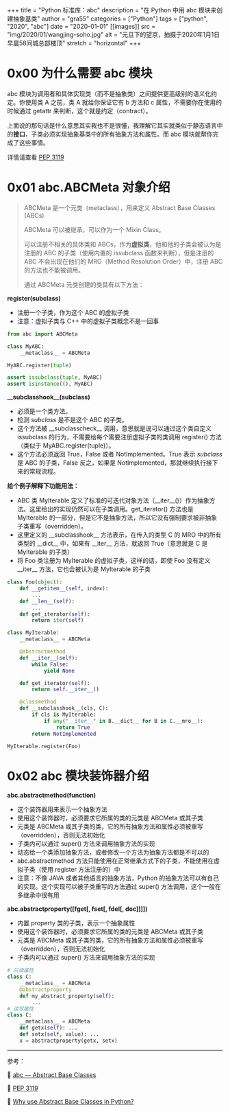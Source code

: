 +++
title = "Python 标准库：abc"
description = "在 Python 中用 abc 模块来创建抽象基类"
author = "gra55"
categories = ["Python"]
tags = ["python", "2020", "abc"]
date = "2020-01-01"
[[images]]
  src = "img/2020/01/wangjing-soho.jpg"
  alt = "元旦下的望京，拍摄于2020年1月1日早晨58同城总部楼顶"
  stretch = "horizontal"
+++

# 0x00 为什么需要 abc 模块

abc 模块为调用者和具体实现类（而不是抽象类）之间提供更高级别的语义化约定。你使用类 A 之前，类 A 就给你保证它有 b 方法和 c 属性，不需要你在使用的时候通过 getattr 来判断，这个就是约定（contract）。

上面说的那句话是什么意思其实我也不是很懂，我理解它其实就类似于静态语言中的**接口**，子类必须实现抽象基类中的所有抽象方法和属性。而 abc 模块就帮你完成了这些事情。

详情请查看 [PEP 3119](https://www.python.org/dev/peps/pep-3119/#abcs-vs-alternatives)

# 0x01 abc.ABCMeta 对象介绍

> ABCMeta 是一个元类（metaclass），用来定义 Abstract Base Classes (ABCs)
> 
> ABCMeta 可以被继承，可以作为一个 Mixin Class。
> 
> 可以注册不相关的具体类和 ABCs，作为**虚拟类**，他和他的子类会被认为是注册的 ABC 的子类（使用内置的 issubclass 函数来判断），但是注册的 ABC 不会出现在他们的 MRO（Method Resolution Order）中，注册 ABC 的方法也不能被调用。
> 
> 通过 ABCMeta 元类创建的类具有以下方法：

**register(subclass)**

+ 注册一个子类，作为这个 ABC 的虚拟子类
+ 注意：虚拟子类与 C++ 中的虚拟子类概念不是一回事

```python
from abc import ABCMeta

class MyABC:
    __metaclass__ = ABCMeta

MyABC.register(tuple)

assert issubclass(tuple, MyABC)
assert isinstance((), MyABC)
```

**\_\_subclasshook\_\_(subclass)**

+ 必须是一个类方法。
+ 检测 _subclass_ 是不是这个 ABC 的子类。
+ 这个方法被 \_\_subclasscheck\_\_ 调用，意思就是说可以通过这个类自定义 issubclass 的行为，不需要给每个需要注册虚拟子类的类调用 register() 方法（类似于 MyABC.register(tuple)）。
+ 这个方法必须返回 True，False 或者 NotImplemented。True 表示 _subclass_ 是 ABC 的子类，False 反之，如果是 NotImplemented，那就继续执行接下来的常规流程。

**给个例子解释下功能用法：**

+ ABC 类 MyIterable 定义了标准的可迭代对象方法（\_\_iter\_\_()）作为抽象方法。这里给出的实现仍然可以在子类调用。get_iterator() 方法也是 MyIterable 的一部分，但是它不是抽象方法，所以它没有强制要求被非抽象子类重写（overridden）。
+ 这里定义的 \_\_subclasshook\_\_ 方法表示，在传入的类型 C 的 MRO 中的所有类型的 \_\_dict\_\_ 中，如果有 \_\_iter\_\_ 方法，就返回 True（意思就是 C 是 MyIterable 的子类）
+ 将 Foo 类注册为 MyIterable 的虚拟子类，这样的话，即使 Foo 没有定义 \_\_iter\_\_ 方法，它也会被认为是 MyIterable 的子类

```python
class Foo(object):
    def __getitem__(self, index):
        ...
    def __len__(self):
        ...
    def get_iterator(self):
        return iter(self)

class MyIterable:
    __metaclass__ = ABCMeta

    @abstractmethod
    def __iter__(self):
        while False:
            yield None

    def get_iterator(self):
        return self.__iter__()

    @classmethod
    def __subclasshook__(cls, C):
        if cls is MyIterable:
            if any("__iter__" in B.__dict__ for B in C.__mro__):
                return True
        return NotImplemented

MyIterable.register(Foo)
```

# 0x02 abc 模块装饰器介绍

**abc.abstractmethod(function)**

+ 这个装饰器用来表示一个抽象方法
+ 使用这个装饰器时，必须要求它所属的类的元类是 ABCMeta 或其子类
+ 元类是 ABCMeta 或其子类的类，它的所有抽象方法和属性必须被重写（overridden），否则无法初始化
+ 子类内可以通过 super() 方法来调用抽象方法的实现
+ 动态给一个类添加抽象方法，或者修改一个方法为抽象方法都是不可以的
+ abc.abstractmethod 方法只能使用在正常继承方式下的子类，不能使用在虚拟子类（使用 register 方法注册的）中
+ 注意：不像 JAVA 或者其他语言的抽象方法，Python 的抽象方法可以有自己的实现。这个实现可以被子类重写的方法通过 super() 方法调用，这个一般在多继承中很有用

**abc.abstractproperty([fget[, fset[, fdel[, doc]]]])**

+ 内置 property 类的子类，表示一个抽象属性
+ 使用这个装饰器时，必须要求它所属的类的元类是 ABCMeta 或其子类
+ 元类是 ABCMeta 或其子类的类，它的所有抽象方法和属性必须被重写（overridden），否则无法初始化
+ 子类内可以通过 super() 方法来调用抽象方法的实现

```python
# 只读属性
class C:
    __metaclass__ = ABCMeta
    @abstractproperty
    def my_abstract_property(self):
        ...
# 读写属性
class C:
    __metaclass__ = ABCMeta
    def getx(self): ...
    def setx(self, value): ...
    x = abstractproperty(getx, setx)
```

---
参考：

:pushpin: [abc — Abstract Base Classes](https://docs.python.org/2/library/abc.html)

:pushpin: [PEP 3119](https://www.python.org/dev/peps/pep-3119/#overloading-isinstance-and-issubclass)

:pushpin: [Why use Abstract Base Classes in Python?](https://stackoverflow.com/questions/3570796/why-use-abstract-base-classes-in-python)

